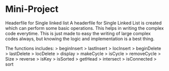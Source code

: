 # Mini-Project
 Headerfile for Single linked list
A headerfile for Single Linked List is created which can perform some basic operations.
This helps in writing the complex code everytime. 
This is just made to easy the writing of large complex codes always, but knowing the logic and implementation is a best thing.

The functions includes:
       > beginInsert
       > lastInsert
       > locInsert
       > beginDelete
       > lastDelete
       > locDelete
       > display
       > makeCycle
       > isCycle
       > removeCycle
       > Size
       > reverse
       > isKey
       > isSorted
       > getHead
       > intersect
       > isConnected
       > sort
